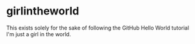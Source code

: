 # girlintheworld
This exists solely for the sake of following the GitHub Hello World tutorial
I'm just a girl in the world. 
